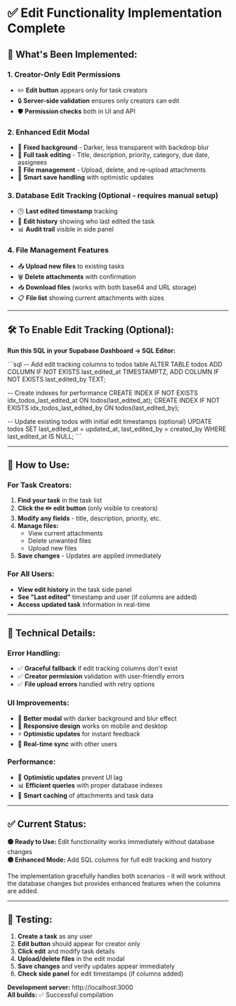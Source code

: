 # ✅ Edit Functionality Implementation Complete

## 🚀 **What's Been Implemented:**

### **1. Creator-Only Edit Permissions** 
- ✏️ **Edit button** appears only for task creators
- 🔒 **Server-side validation** ensures only creators can edit
- 🛡️ **Permission checks** both in UI and API

### **2. Enhanced Edit Modal**
- 🎨 **Fixed background** - Darker, less transparent with backdrop blur
- 📝 **Full task editing** - Title, description, priority, category, due date, assignees
- 📎 **File management** - Upload, delete, and re-upload attachments
- 💾 **Smart save handling** with optimistic updates

### **3. Database Edit Tracking** (Optional - requires manual setup)
- 🕒 **Last edited timestamp** tracking
- 👤 **Edit history** showing who last edited the task
- 📊 **Audit trail** visible in side panel

### **4. File Management Features**
- 📤 **Upload new files** to existing tasks
- 🗑️ **Delete attachments** with confirmation
- 📥 **Download files** (works with both base64 and URL storage)
- 📋 **File list** showing current attachments with sizes

---

## 🛠️ **To Enable Edit Tracking (Optional):**

**Run this SQL in your Supabase Dashboard → SQL Editor:**

\`\`\`sql
-- Add edit tracking columns to todos table
ALTER TABLE todos 
ADD COLUMN IF NOT EXISTS last_edited_at TIMESTAMPTZ,
ADD COLUMN IF NOT EXISTS last_edited_by TEXT;

-- Create indexes for performance
CREATE INDEX IF NOT EXISTS idx_todos_last_edited_at ON todos(last_edited_at);
CREATE INDEX IF NOT EXISTS idx_todos_last_edited_by ON todos(last_edited_by);

-- Update existing todos with initial edit timestamps (optional)
UPDATE todos 
SET 
  last_edited_at = updated_at,
  last_edited_by = created_by
WHERE last_edited_at IS NULL;
\`\`\`

---

## 🎯 **How to Use:**

### **For Task Creators:**
1. **Find your task** in the task list
2. **Click the ✏️ edit button** (only visible to creators)
3. **Modify any fields** - title, description, priority, etc.
4. **Manage files:**
   - View current attachments
   - Delete unwanted files
   - Upload new files
5. **Save changes** - Updates are applied immediately

### **For All Users:**
- **View edit history** in the task side panel
- **See "Last edited"** timestamp and user (if columns are added)
- **Access updated task** information in real-time

---

## 🔧 **Technical Details:**

### **Error Handling:**
- ✅ **Graceful fallback** if edit tracking columns don't exist
- ✅ **Creator permission** validation with user-friendly errors
- ✅ **File upload errors** handled with retry options

### **UI Improvements:**
- 🎨 **Better modal** with darker background and blur effect
- 📱 **Responsive design** works on mobile and desktop
- ⚡ **Optimistic updates** for instant feedback
- 🔄 **Real-time sync** with other users

### **Performance:**
- 🚀 **Optimistic updates** prevent UI lag
- 📊 **Efficient queries** with proper database indexes
- 💾 **Smart caching** of attachments and task data

---

## ✅ **Current Status:**

**🟢 Ready to Use:** Edit functionality works immediately without database changes  
**🟡 Enhanced Mode:** Add SQL columns for full edit tracking and history  

The implementation gracefully handles both scenarios - it will work without the database changes but provides enhanced features when the columns are added.

---

## 🧪 **Testing:**

1. **Create a task** as any user
2. **Edit button** should appear for creator only
3. **Click edit** and modify task details
4. **Upload/delete files** in the edit modal
5. **Save changes** and verify updates appear immediately
6. **Check side panel** for edit timestamps (if columns added)

**Development server:** http://localhost:3000  
**All builds:** ✅ Successful compilation